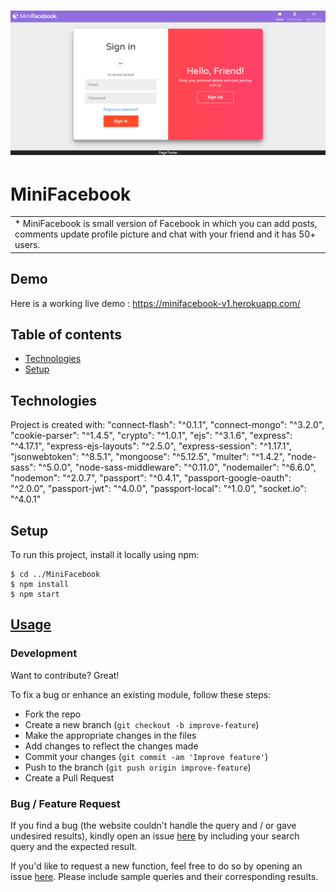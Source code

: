 # ![miniFacebook](https://github.com/yogi2103/miniFacebook/blob/master/images/Homepage/Home_Page.png)

# MiniFacebook
<table>
<tr>
<td>
  * MiniFacebook is small version of Facebook in which you can add posts, comments update profile picture and chat
with your friend and it has 50+ users.
</td>
</tr>
</table>

## Demo
Here is a working live demo :  https://minifacebook-v1.herokuapp.com/

## Table of contents
* [Technologies](#technologies)
* [Setup](#setup)
	
## Technologies
Project is created with:
  "connect-flash": "^0.1.1",
  "connect-mongo": "^3.2.0",
  "cookie-parser": "^1.4.5",
  "crypto": "^1.0.1",
  "ejs": "^3.1.6",
  "express": "^4.17.1",
  "express-ejs-layouts": "^2.5.0",
  "express-session": "^1.17.1",
  "jsonwebtoken": "^8.5.1",
  "mongoose": "^5.12.5",
  "multer": "^1.4.2",
  "node-sass": "^5.0.0",
  "node-sass-middleware": "^0.11.0",
  "nodemailer": "^6.6.0",
  "nodemon": "^2.0.7",
  "passport": "^0.4.1",
  "passport-google-oauth": "^2.0.0",
  "passport-jwt": "^4.0.0",
  "passport-local": "^1.0.0",
  "socket.io": "^4.0.1"
	
## Setup
To run this project, install it locally using npm:

```
$ cd ../MiniFacebook
$ npm install
$ npm start
```

## [Usage](https://minifacebook-v1.herokuapp.com/) 

### Development
Want to contribute? Great!

To fix a bug or enhance an existing module, follow these steps:

- Fork the repo
- Create a new branch (`git checkout -b improve-feature`)
- Make the appropriate changes in the files
- Add changes to reflect the changes made
- Commit your changes (`git commit -am 'Improve feature'`)
- Push to the branch (`git push origin improve-feature`)
- Create a Pull Request 

### Bug / Feature Request

If you find a bug (the website couldn't handle the query and / or gave undesired results), kindly open an issue [here](https://github.com/yogi2103/miniFacebook/issues/new) by including your search query and the expected result.

If you'd like to request a new function, feel free to do so by opening an issue [here](https://github.com/yogi2103/miniFacebook/issues/new). Please include sample queries and their corresponding results.
